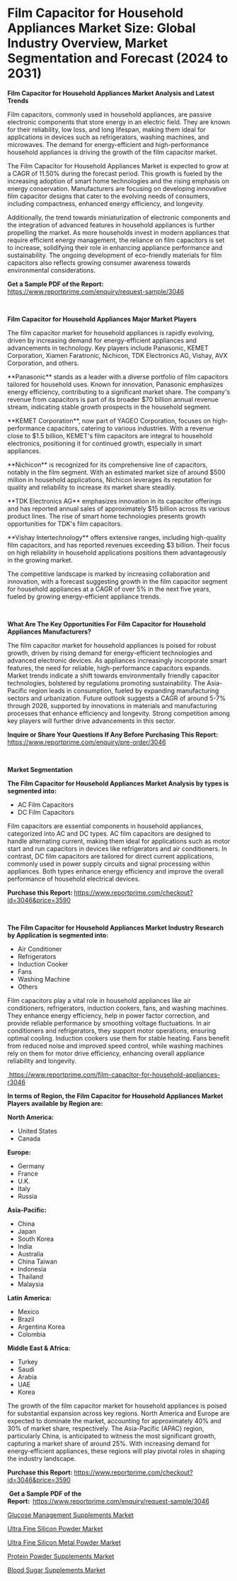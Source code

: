 <p><h1>Film Capacitor for Household Appliances Market Size: Global Industry Overview, Market Segmentation and Forecast (2024 to 2031)</h1></p><p><strong>Film Capacitor for Household Appliances Market Analysis and Latest Trends</strong></p>
<p><p>Film capacitors, commonly used in household appliances, are passive electronic components that store energy in an electric field. They are known for their reliability, low loss, and long lifespan, making them ideal for applications in devices such as refrigerators, washing machines, and microwaves. The demand for energy-efficient and high-performance household appliances is driving the growth of the film capacitor market.</p><p>The Film Capacitor for Household Appliances Market is expected to grow at a CAGR of 11.50% during the forecast period. This growth is fueled by the increasing adoption of smart home technologies and the rising emphasis on energy conservation. Manufacturers are focusing on developing innovative film capacitor designs that cater to the evolving needs of consumers, including compactness, enhanced energy efficiency, and longevity.</p><p>Additionally, the trend towards miniaturization of electronic components and the integration of advanced features in household appliances is further propelling the market. As more households invest in modern appliances that require efficient energy management, the reliance on film capacitors is set to increase, solidifying their role in enhancing appliance performance and sustainability. The ongoing development of eco-friendly materials for film capacitors also reflects growing consumer awareness towards environmental considerations.</p></p>
<p><strong>Get a Sample PDF of the Report:&nbsp;</strong> <a href="https://www.reportprime.com/enquiry/request-sample/3046">https://www.reportprime.com/enquiry/request-sample/3046</a></p>
<p>&nbsp;</p>
<p><strong>Film Capacitor for Household Appliances Major Market Players</strong></p>
<p><p>The film capacitor market for household appliances is rapidly evolving, driven by increasing demand for energy-efficient appliances and advancements in technology. Key players include Panasonic, KEMET Corporation, Xiamen Faratronic, Nichicon, TDK Electronics AG, Vishay, AVX Corporation, and others.</p><p>**Panasonic** stands as a leader with a diverse portfolio of film capacitors tailored for household uses. Known for innovation, Panasonic emphasizes energy efficiency, contributing to a significant market share. The company's revenue from capacitors is part of its broader $70 billion annual revenue stream, indicating stable growth prospects in the household segment.</p><p>**KEMET Corporation**, now part of YAGEO Corporation, focuses on high-performance capacitors, catering to various industries. With a revenue close to $1.5 billion, KEMET's film capacitors are integral to household electronics, positioning it for continued growth, especially in smart appliances.</p><p>**Nichicon** is recognized for its comprehensive line of capacitors, notably in the film segment. With an estimated market size of around $500 million in household applications, Nichicon leverages its reputation for quality and reliability to increase its market share steadily.</p><p>**TDK Electronics AG** emphasizes innovation in its capacitor offerings and has reported annual sales of approximately $15 billion across its various product lines. The rise of smart home technologies presents growth opportunities for TDK's film capacitors.</p><p>**Vishay Intertechnology** offers extensive ranges, including high-quality film capacitors, and has reported revenues exceeding $3 billion. Their focus on high reliability in household applications positions them advantageously in the growing market.</p><p>The competitive landscape is marked by increasing collaboration and innovation, with a forecast suggesting growth in the film capacitor segment for household appliances at a CAGR of over 5% in the next five years, fueled by growing energy-efficient appliance trends.</p></p>
<p>&nbsp;</p>
<p><strong>What Are The Key Opportunities For Film Capacitor for Household Appliances Manufacturers?</strong></p>
<p><p>The film capacitor market for household appliances is poised for robust growth, driven by rising demand for energy-efficient technologies and advanced electronic devices. As appliances increasingly incorporate smart features, the need for reliable, high-performance capacitors expands. Market trends indicate a shift towards environmentally friendly capacitor technologies, bolstered by regulations promoting sustainability. The Asia-Pacific region leads in consumption, fueled by expanding manufacturing sectors and urbanization. Future outlook suggests a CAGR of around 5-7% through 2028, supported by innovations in materials and manufacturing processes that enhance efficiency and longevity. Strong competition among key players will further drive advancements in this sector.</p></p>
<p><strong>Inquire or Share Your Questions If Any Before Purchasing This Report:</strong> <a href="https://www.reportprime.com/enquiry/pre-order/3046">https://www.reportprime.com/enquiry/pre-order/3046</a></p>
<p>&nbsp;</p>
<p><strong>Market Segmentation</strong></p>
<p><strong>The Film Capacitor for Household Appliances Market Analysis by types is segmented into:</strong></p>
<p><ul><li>AC Film Capacitors</li><li>DC Film Capacitors</li></ul></p>
<p><p>Film capacitors are essential components in household appliances, categorized into AC and DC types. AC film capacitors are designed to handle alternating current, making them ideal for applications such as motor start and run capacitors in devices like refrigerators and air conditioners. In contrast, DC film capacitors are tailored for direct current applications, commonly used in power supply circuits and signal processing within appliances. Both types enhance energy efficiency and improve the overall performance of household electrical devices.</p></p>
<p><strong>Purchase this Report:&nbsp;</strong><a href="https://www.reportprime.com/checkout?id=3046&price=3590">https://www.reportprime.com/checkout?id=3046&price=3590</a></p>
<p>&nbsp;</p>
<p><strong>The Film Capacitor for Household Appliances Market Industry Research by Application is segmented into:</strong></p>
<p><ul><li>Air Conditioner</li><li>Refrigerators</li><li>Induction Cooker</li><li>Fans</li><li>Washing Machine</li><li>Others</li></ul></p>
<p><p>Film capacitors play a vital role in household appliances like air conditioners, refrigerators, induction cookers, fans, and washing machines. They enhance energy efficiency, help in power factor correction, and provide reliable performance by smoothing voltage fluctuations. In air conditioners and refrigerators, they support motor operations, ensuring optimal cooling. Induction cookers use them for stable heating. Fans benefit from reduced noise and improved speed control, while washing machines rely on them for motor drive efficiency, enhancing overall appliance reliability and longevity.</p></p>
<p><a href="https://www.reportprime.com/film-capacitor-for-household-appliances-r3046">&nbsp;https://www.reportprime.com/film-capacitor-for-household-appliances-r3046</a></p>
<p><strong>In terms of Region, the Film Capacitor for Household Appliances Market Players available by Region are:</strong></p>
<p>
    <p> <strong> North America: </strong>
        <ul>
            <li>United States</li>
            <li>Canada</li>
        </ul>
        </p> 
    <p> <strong> Europe: </strong>
        <ul>
            <li>Germany</li>
            <li>France</li>
            <li>U.K.</li>
            <li>Italy</li>
            <li>Russia</li>
        </ul>
        </p> 
    <p> <strong> Asia-Pacific: </strong>
        <ul>
            <li>China</li>
            <li>Japan</li>
            <li>South Korea</li>
            <li>India</li>
            <li>Australia</li>
            <li>China Taiwan</li>
            <li>Indonesia</li>
            <li>Thailand</li>
            <li>Malaysia</li>
        </ul>
        </p> 
    <p> <strong> Latin America: </strong>
        <ul>
            <li>Mexico</li>
            <li>Brazil</li>
            <li>Argentina Korea</li>
            <li>Colombia</li>
        </ul>
        </p> 
    <p> <strong> Middle East & Africa: </strong>
        <ul>
            <li>Turkey</li>
            <li>Saudi</li>
            <li>Arabia</li>
            <li>UAE</li>
            <li>Korea</li>
        </ul>
    </p>
    </p>
<p><p>The growth of the film capacitor market for household appliances is poised for substantial expansion across key regions. North America and Europe are expected to dominate the market, accounting for approximately 40% and 30% of market share, respectively. The Asia-Pacific (APAC) region, particularly China, is anticipated to witness the most significant growth, capturing a market share of around 25%. With increasing demand for energy-efficient appliances, these regions will play pivotal roles in shaping the industry landscape.</p></p>
<p><strong>Purchase this Report: </strong><a href="https://www.reportprime.com/checkout?id=3046&price=3590">https://www.reportprime.com/checkout?id=3046&price=3590</a></p>
<p>&nbsp;<strong>Get a Sample PDF of the Report:&nbsp;&nbsp;</strong><a href="https://www.reportprime.com/enquiry/request-sample/3046">https://www.reportprime.com/enquiry/request-sample/3046</a></p>
<p><strong></strong></p>
<p><p><a href="https://www.linkedin.com/pulse/global-glucose-management-supplements-market-trends-innovations-xprzf?trackingId=W%2FHG8pDTSYGjNQkiW6Sl%2Bg%3D%3D">Glucose Management Supplements Market</a></p><p><a href="https://issuu.com/reportprime-2/docs/ultra-fine-silicon-powder-market-si_cec67456833651">Ultra Fine Silicon Powder Market</a></p><p><a href="https://issuu.com/reportprime-2/docs/ultra-fine-silicon-metal-powder-mar_f17b1c6a63cdec">Ultra Fine Silicon Metal Powder Market</a></p><p><a href="https://www.linkedin.com/pulse/global-protein-powder-supplements-market-opportunities-forecast-h4a0f?trackingId=pTmf7S%2B8SFicPTD5E4RAaA%3D%3D">Protein Powder Supplements Market</a></p><p><a href="https://www.linkedin.com/pulse/global-blood-sugar-supplements-market-trends-analysis-future-growth-ag5tf?trackingId=pYquWgHFR0C5EcCvgo%2BDSQ%3D%3D">Blood Sugar Supplements Market</a></p></p>
